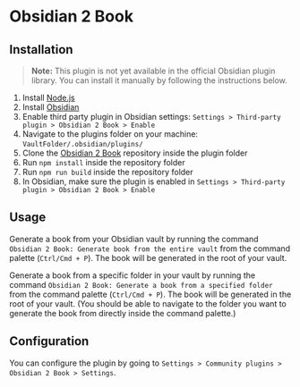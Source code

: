 # Obsidian 2 Book

## Installation

> **Note:** This plugin is not yet available in the official Obsidian plugin library. You can install it manually by following the instructions below.

1. Install [Node.js](https://nodejs.org/en/download/)
1. Install [Obsidian](https://obsidian.md/)
2. Enable third party plugin in Obsidian settings: `Settings > Third-party plugin > Obsidian 2 Book > Enable`
3. Navigate to the plugins folder on your machine: `VaultFolder/.obsidian/plugins/`
4. Clone the [Obsidian 2 Book](https://github.com/Mitra98t/obsidian2book-plugin) repository inside the plugin folder
5. Run `npm install` inside the repository folder
6. Run `npm run build` inside the repository folder
7. In Obsidian, make sure the plugin is enabled in `Settings > Third-party plugin > Obsidian 2 Book > Enable`

## Usage

Generate a book from your Obsidian vault by running the command `Obsidian 2 Book: Generate book from the entire vault` from the command palette (`Ctrl/Cmd + P`). The book will be generated in the root of your vault.

Generate a book from a specific folder in your vault by running the command `Obsidian 2 Book: Generate a book from a specified folder` from the command palette (`Ctrl/Cmd + P`). The book will be generated in the root of your vault.
(You should be able to navigate to the folder you want to generate the book from directly inside the command palette.)

## Configuration

You can configure the plugin by going to `Settings > Community plugins > Obsidian 2 Book > Settings`.
